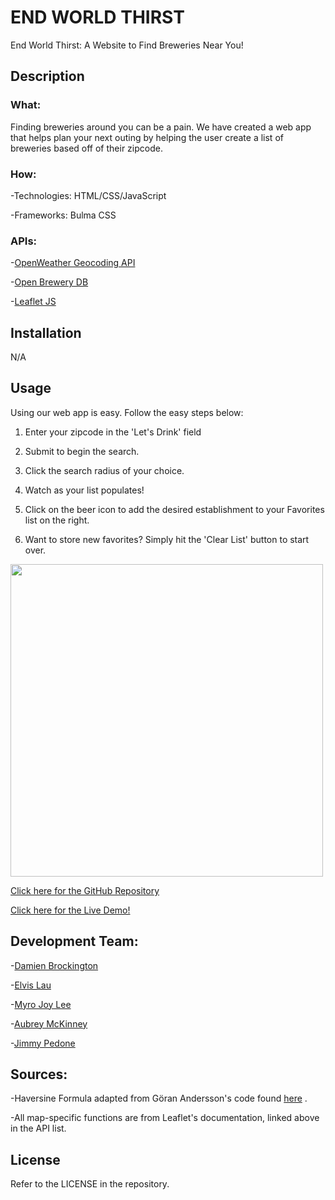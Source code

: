 # END WORLD THIRST

End World Thirst: A Website to Find Breweries Near You!

## Description

### What:

Finding breweries around you can be a pain. We have created a web app that helps plan your next outing by helping the user create a list of breweries based off of their zipcode.

### How:

-Technologies: HTML/CSS/JavaScript

-Frameworks: Bulma CSS

### APIs:

-[OpenWeather Geocoding API](https://openweathermap.org/api/geocoding-api)

-[Open Brewery DB](https://www.openbrewerydb.org/documentation)

-[Leaflet JS](https://leafletjs.com/)

## Installation

N/A

## Usage

Using our web app is easy. Follow the easy steps below:

1. Enter your zipcode in the 'Let's Drink' field

2. Submit to begin the search.

3. Click the search radius of your choice.

4. Watch as your list populates!

5. Click on the beer icon to add the desired establishment to your Favorites list on the right.

6. Want to store new favorites? Simply hit the 'Clear List' button to start over.

<img src="https://github.com/myrojoylee/end-world-thirst/blob/main/assets/images/wip-project-1.jpg" width = 500px />

<a href="https://github.com/myrojoylee/end-world-thirst">Click here for the GitHub Repository</a>

<a href="https://myrojoylee.github.io/end-world-thirst/">Click here for the Live Demo!</a>

## Development Team:

-[Damien Brockington](https://github.com/damez21)

-[Elvis Lau](https://github.com/elvislau74)

-[Myro Joy Lee](https://github.com/myrojoylee)

-[Aubrey McKinney](https://github.com/shadowasders)

-[Jimmy Pedone](https://github.com/JimmyPedone)

## Sources:

-Haversine Formula adapted from G&ouml;ran Andersson's code found [here](http://jsfiddle.net/Guffa/57gQa/) .

-All map-specific functions are from Leaflet's documentation, linked above in the API list.

## License

Refer to the LICENSE in the repository.

